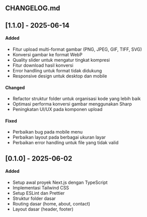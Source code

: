 ## CHANGELOG.md

## [1.1.0] - 2025-06-14

#### Added
- Fitur upload multi-format gambar (PNG, JPEG, GIF, TIFF, SVG)
- Konversi gambar ke format WebP
- Quality slider untuk mengatur tingkat kompresi
- Fitur download hasil konversi
- Error handling untuk format tidak didukung
- Responsive design untuk desktop dan mobile

#### Changed
- Refactor struktur folder untuk organisasi kode yang lebih baik
- Optimasi performa konversi gambar menggunakan Sharp
- Peningkatan UI/UX pada komponen upload

#### Fixed
- Perbaikan bug pada mobile menu
- Perbaikan layout pada berbagai ukuran layar
- Perbaikan error handling untuk file yang tidak valid

## [0.1.0] - 2025-06-02 

#### Added
- Setup awal proyek Next.js dengan TypeScript
- Implementasi Tailwind CSS
- Setup ESLint dan Prettier
- Struktur folder dasar
- Routing dasar (home, about, contact)
- Layout dasar (header, footer)
